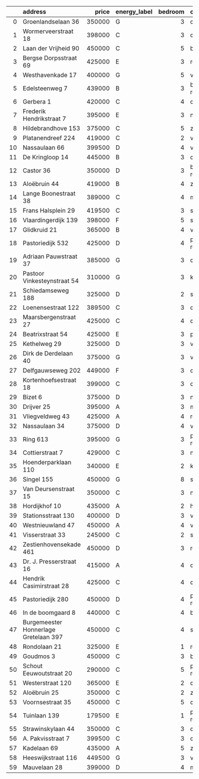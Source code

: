 |    | address                               |   price | energy_label   |   bedroom | city                |   house_age |   house_id |
|---:|:--------------------------------------|--------:|:---------------|----------:|:--------------------|------------:|-----------:|
|  0 | Groenlandselaan 36                    |  350000 | G              |         3 | delft               |         119 |   43425656 |
|  1 | Wormerveerstraat 18                   |  398000 | C              |         3 | den-haag            |          74 |   43465786 |
|  2 | Laan der Vrijheid 90                  |  450000 | C              |         5 | bergschenhoek       |          57 |   43415959 |
|  3 | Bergse Dorpsstraat 69                 |  425000 | E              |         3 | rotterdam           |         103 |   42302697 |
|  4 | Westhavenkade 17                      |  400000 | G              |         5 | vlaardingen         |         124 |   42196845 |
|  5 | Edelsteenweg 7                        |  439000 | B              |         3 | berkel-en-rodenrijs |          46 |   43411075 |
|  6 | Gerbera 1                             |  420000 | C              |         4 | de-lier             |          45 |   43413534 |
|  7 | Frederik Hendrikstraat 7              |  395000 | E              |         3 | naaldwijk           |         119 |   43426196 |
|  8 | Hildebrandhove 153                    |  375000 | C              |         5 | zoetermeer          |          46 |   43498791 |
|  9 | Platanendreef 224                     |  419000 | C              |         2 | vlaardingen         |          38 |   43418824 |
| 10 | Nassaulaan 66                         |  399500 | D              |         4 | vlaardingen         |          85 |   43411170 |
| 11 | De Kringloop 14                       |  445000 | B              |         3 | delft               |          32 |   43401598 |
| 12 | Castor 36                             |  350000 | D              |         3 | berkel-en-rodenrijs |          51 |   43426840 |
| 13 | Aloëbruin 44                          |  419000 | B              |         4 | zoetermeer          |          34 |   43401627 |
| 14 | Lange Boonestraat 38                  |  389000 | C              |         4 | maassluis           |          39 |   43413228 |
| 15 | Frans Halsplein 29                    |  419500 | C              |         3 | schiedam            |          93 |   43419624 |
| 16 | Vlaardingerdijk 139                   |  398000 | F              |         5 | schiedam            |          95 |   43418579 |
| 17 | Glidkruid 21                          |  365000 | B              |         4 | vlaardingen         |          39 |   43417866 |
| 18 | Pastoriedijk 532                      |  425000 | D              |         4 | pernis-rotterdam    |        2024 |   43405993 |
| 19 | Adriaan Pauwstraat 37                 |  385000 | G              |         3 | delft               |          96 |   43494940 |
| 20 | Pastoor Vinkesteynstraat 54           |  310000 | G              |         3 | kwintsheul          |          86 |   43459042 |
| 21 | Schiedamseweg 188                     |  325000 | D              |         2 | schiedam            |         101 |   43411560 |
| 22 | Loenensestraat 122                    |  389500 | C              |         3 | den-haag            |         118 |   42324079 |
| 23 | Maarsbergenstraat 27                  |  425000 | C              |         4 | den-haag            |          75 |   43497367 |
| 24 | Beatrixstraat 54                      |  425000 | E              |         3 | poeldijk            |          68 |   43410422 |
| 25 | Kethelweg 29                          |  325000 | D              |         3 | vlaardingen         |          91 |   43452830 |
| 26 | Dirk de Derdelaan 40                  |  375000 | G              |         3 | vlaardingen         |          65 |   43406419 |
| 27 | Delfgauwseweg 202                     |  449000 | F              |         3 | delft               |          97 |   43402388 |
| 28 | Kortenhoefsestraat 18                 |  399000 | C              |         3 | den-haag            |          97 |   43418862 |
| 29 | Bizet 6                               |  375000 | D              |         3 | naaldwijk           |          52 |   43410359 |
| 30 | Drijver 25                            |  395000 | A              |         3 | maassluis           |          42 |   43418086 |
| 31 | Vliegveldweg 43                       |  425000 | A              |         4 | rotterdam           |          65 |   43473799 |
| 32 | Nassaulaan 34                         |  375000 | D              |         4 | vlaardingen         |          86 |   43402797 |
| 33 | Ring 613                              |  395000 | G              |         3 | pernis-rotterdam    |          97 |   43496243 |
| 34 | Cottierstraat 7                       |  429000 | C              |         3 | naaldwijk           |          33 |   43465417 |
| 35 | Hoenderparklaan 110                   |  340000 | E              |         2 | kwintsheul          |          99 |   43487870 |
| 36 | Singel 155                            |  450000 | G              |         8 | schiedam            |         138 |   43411413 |
| 37 | Van Deursenstraat 15                  |  350000 | C              |         3 | naaldwijk           |          89 |   43417918 |
| 38 | Hordijkhof 10                         |  435000 | A              |         2 | honselersdijk       |          23 |   43403708 |
| 39 | Stationsstraat 130                    |  400000 | D              |         3 | vlaardingen         |         124 |   43419540 |
| 40 | Westnieuwland 47                      |  450000 | A              |         4 | vlaardingen         |          25 |   42321236 |
| 41 | Visserstraat 33                       |  245000 | C              |         2 | schiedam            |         152 |   43412221 |
| 42 | Zestienhovensekade 461                |  450000 | D              |         3 | rotterdam           |          66 |   43408068 |
| 43 | Dr. J. Presserstraat 16               |  415000 | A              |         4 | den-haag            |          42 |   43417458 |
| 44 | Hendrik Casimirstraat 28              |  425000 | C              |         4 | delft               |          75 |   43474953 |
| 45 | Pastoriedijk 280                      |  450000 | D              |         4 | pernis-rotterdam    |         124 |   42316553 |
| 46 | In de boomgaard 8                     |  440000 | C              |         4 | bergschenhoek       |          56 |   43497516 |
| 47 | Burgemeester Honnerlage Gretelaan 397 |  450000 | C              |         4 | schiedam            |          35 |   43481836 |
| 48 | Rondolaan 21                          |  325000 | E              |         1 | rotterdam           |         108 |   42116063 |
| 49 | Goudmos 3                             |  450000 | C              |         3 | bergschenhoek       |          34 |   43413634 |
| 50 | Schout Eeuwoutstraat 20               |  290000 | C              |         5 | pernis-rotterdam    |          47 |   43408539 |
| 51 | Westerstraat 120                      |  365000 | E              |         2 | delft               |         138 |   43426254 |
| 52 | Aloëbruin 25                          |  350000 | C              |         2 | zoetermeer          |          34 |   43400513 |
| 53 | Voornsestraat 35                      |  450000 | C              |         5 | den-haag            |          99 |   43412130 |
| 54 | Tuinlaan 139                          |  179500 | E              |         1 | pernis-rotterdam    |         124 |   43415001 |
| 55 | Strawinskylaan 44                     |  350000 | C              |         3 | delft               |          48 |   43417659 |
| 56 | A. Pakvisstraat 7                     |  399500 | C              |         3 | den-haag            |          42 |   43496246 |
| 57 | Kadelaan 69                           |  435000 | A              |         5 | zoetermeer          |          41 |   43411932 |
| 58 | Heeswijkstraat 116                    |  449500 | G              |         3 | voorburg            |          74 |   43483781 |
| 59 | Mauvelaan 28                          |  399000 | D              |         4 | maassluis           |          63 |   43409225 |